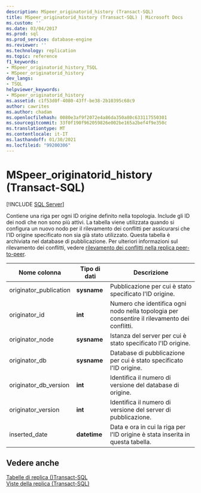```yaml
---
description: MSpeer_originatorid_history (Transact-SQL)
title: MSpeer_originatorid_history (Transact-SQL) | Microsoft Docs
ms.custom: ''
ms.date: 03/04/2017
ms.prod: sql
ms.prod_service: database-engine
ms.reviewer: ''
ms.technology: replication
ms.topic: reference
f1_keywords:
- MSpeer_originatorid_history_TSQL
- MSpeer_originatorid_history
dev_langs:
- TSQL
helpviewer_keywords:
- MSpeer_originatorid_history
ms.assetid: c1f53d0f-4080-43ff-be38-2b10395c68c9
author: cawrites
ms.author: chadam
ms.openlocfilehash: 0080e3af9f2072e4a86da350a80c633117550301
ms.sourcegitcommit: 33f0f190f962059826e002be165a2bef4f9e350c
ms.translationtype: MT
ms.contentlocale: it-IT
ms.lasthandoff: 01/30/2021
ms.locfileid: "99200306"
---
```

# <a name="mspeer_originatorid_history-transact-sql"></a>MSpeer_originatorid_history (Transact-SQL)
[!INCLUDE [SQL Server](../../includes/applies-to-version/sqlserver.md)]

  Contiene una riga per ogni ID origine definito nella topologia. Include gli ID dei nodi che non sono più attivi. La tabella viene utilizzata quando si configura un nuovo nodo per il rilevamento dei conflitti per assicurarsi che l'ID origine specificato non sia già stato utilizzato. Questa tabella è archiviata nel database di pubblicazione. Per ulteriori informazioni sul rilevamento dei conflitti, vedere [rilevamento dei conflitti nella replica peer-to-peer](../../relational-databases/replication/transactional/peer-to-peer-conflict-detection-in-peer-to-peer-replication.md).  
  
|Nome colonna|Tipo di dati|Descrizione|  
|-----------------|---------------|-----------------|  
|originator_publication|**sysname**|Pubblicazione per cui è stato specificato l'ID origine.|  
|originator_id|**int**|Numero che identifica ogni nodo nella topologia per consentire il rilevamento dei conflitti.|  
|originator_node|**sysname**|Istanza del server per cui è stato specificato l'ID origine.|  
|originator_db|**sysname**|Database di pubblicazione per cui è stato specificato l'ID origine.|  
|originator_db_version|**int**|Identifica il numero di versione del database di origine.|  
|originator_version|**int**|Identifica il numero di versione del server di pubblicazione.|  
|inserted_date|**datetime**|Data e ora in cui la riga per l'ID origine è stata inserita in questa tabella.|  
  
## <a name="see-also"></a>Vedere anche  
 [Tabelle di replica &#40;&#41;Transact-SQL ](../../relational-databases/system-tables/replication-tables-transact-sql.md)   
 [Viste della replica &#40;Transact-SQL&#41;](../../relational-databases/system-views/replication-views-transact-sql.md)  
  
  
